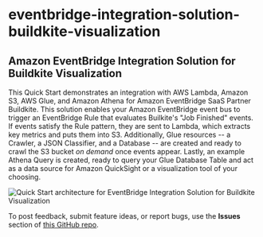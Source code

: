 # eventbridge-integration-solution-buildkite-visualization
## Amazon EventBridge Integration Solution for Buildkite Visualization

This Quick Start demonstrates an integration with AWS Lambda, Amazon S3, AWS Glue, and Amazon Athena for Amazon EventBridge SaaS Partner Buildkite. This solution enables your Amazon EventBridge event bus to trigger an EventBridge Rule that evaluates Builkite's "Job Finished" events. If events satisfy the Rule pattern, they are sent to Lambda, which extracts key metrics and puts them into S3. Additionally, Glue resources -- a Crawler, a JSON Classifier, and a Database -- are created and ready to crawl the S3 bucket *on demand* once events appear. Lastly, an example Athena Query is created, ready to query your Glue Database Table and act as a data source for Amazon QuickSight or a visualization tool of your choosing. 

![Quick Start architecture for EventBridge Integration Solution for Buildkite Visualization](https://github.com/aws-quickstart/eventbridge-integration-solution-buildkite-visualization/raw/master/images/arch-eventbridge-buildkite-visualization.png)


To post feedback, submit feature ideas, or report bugs, use the **Issues** section of [this GitHub repo](https://github.com/aws-quickstart/eventbridge-integration-solution-buildkite-visualization).